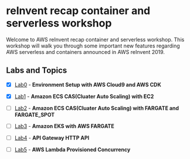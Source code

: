 # reInvent recap container and serverless workshop

Welcome to AWS reInvent recap container and serverless workshop. This workshop will walk you through some important new features regarding AWS serverless and containers announced in AWS reInvent 2019.



## Labs and Topics

- [x] [Lab0](lab0/README.md) - **Environment Setup with AWS Cloud9 and AWS CDK**
- [x] [Lab1](lab1/README.md) - **Amazon ECS CAS(Cluater Auto Scaling) with EC2**
- [ ] [Lab2](lab2/README.md) - **Amazon ECS CAS(Cluater Auto Scaling) with FARGATE and FARGATE_SPOT**
- [ ] [Lab3](lab3/README.md) - **Amazon EKS with AWS FARGATE**
- [ ] [Lab4](lab4/README.md) - **API Gateway HTTP API**
- [ ] [Lab5](lab5/README.md) - **AWS Lambda Provisioned Concurrency**

